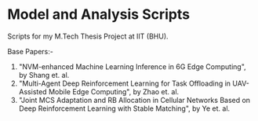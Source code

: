 # Model and Analysis Scripts
Scripts for my M.Tech Thesis Project at IIT (BHU).

Base Papers:-
1. "NVM-enhanced Machine Learning Inference in 6G Edge Computing", by Shang et. al.
2. "Multi-Agent Deep Reinforcement Learning for Task Offloading in UAV-Assisted Mobile Edge Computing", by Zhao et. al.
3. "Joint MCS Adaptation and RB Allocation in Cellular Networks Based on Deep Reinforcement Learning with Stable Matching", by Ye et. al.
